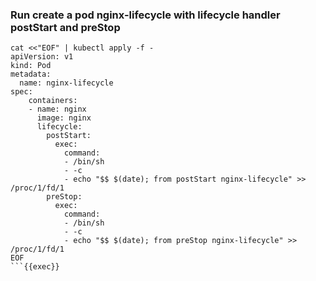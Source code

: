 

### Run create a pod nginx-lifecycle with lifecycle handler postStart and preStop
```
cat <<"EOF" | kubectl apply -f -
apiVersion: v1
kind: Pod
metadata:
  name: nginx-lifecycle
spec:
    containers:
    - name: nginx
      image: nginx
      lifecycle:
        postStart:
          exec:
            command:
            - /bin/sh
            - -c
            - echo "$$ $(date); from postStart nginx-lifecycle" >> /proc/1/fd/1
        preStop:
          exec:
            command:
            - /bin/sh
            - -c
            - echo "$$ $(date); from preStop nginx-lifecycle" >> /proc/1/fd/1
EOF
```{{exec}}